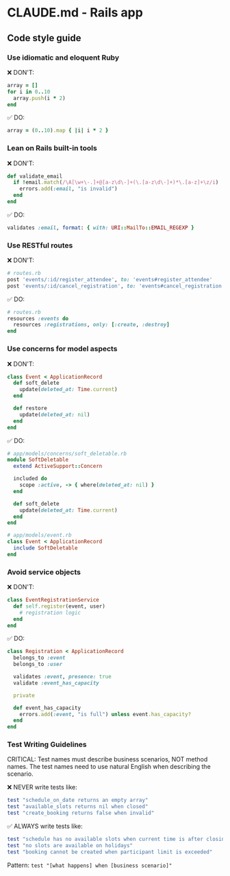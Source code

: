 
# CLAUDE.md - Rails app

## Code style guide

### Use idiomatic and eloquent Ruby

❌ DON'T:

```ruby
array = []
for i in 0..10
  array.push(i * 2)
end
```

✅ DO:

```ruby
array = (0..10).map { |i| i * 2 }
```

### Lean on Rails built-in tools

❌ DON'T:

```ruby
def validate_email
  if !email.match(/\A[\w+\-.]+@[a-z\d\-]+(\.[a-z\d\-]+)*\.[a-z]+\z/i)
    errors.add(:email, "is invalid")
  end
end
```

✅ DO:

```ruby
validates :email, format: { with: URI::MailTo::EMAIL_REGEXP }
```

### Use RESTful routes

❌ DON'T:

```ruby
# routes.rb
post 'events/:id/register_attendee', to: 'events#register_attendee'
post 'events/:id/cancel_registration', to: 'events#cancel_registration'
```

✅ DO:

```ruby
# routes.rb
resources :events do
  resources :registrations, only: [:create, :destroy]
end
```

### Use concerns for model aspects

❌ DON'T:

```ruby
class Event < ApplicationRecord
  def soft_delete
    update(deleted_at: Time.current)
  end

  def restore
    update(deleted_at: nil)
  end
end
```

✅ DO:

```ruby
# app/models/concerns/soft_deletable.rb
module SoftDeletable
  extend ActiveSupport::Concern

  included do
    scope :active, -> { where(deleted_at: nil) }
  end

  def soft_delete
    update(deleted_at: Time.current)
  end
end

# app/models/event.rb
class Event < ApplicationRecord
  include SoftDeletable
end
```

### Avoid service objects

❌ DON'T:

```ruby
class EventRegistrationService
  def self.register(event, user)
    # registration logic
  end
end
```

✅ DO:

```ruby
class Registration < ApplicationRecord
  belongs_to :event
  belongs_to :user

  validates :event, presence: true
  validate :event_has_capacity

  private

  def event_has_capacity
    errors.add(:event, "is full") unless event.has_capacity?
  end
end
```

### Test Writing Guidelines

CRITICAL: Test names must describe business scenarios, NOT method names.
The test names need to use natural English when describing the scenario.

❌ NEVER write tests like:

```ruby
test "schedule_on_date returns an empty array"
test "available_slots returns nil when closed"
test "create_booking returns false when invalid"
```

✅ ALWAYS write tests like:

```ruby
test "schedule has no available slots when current time is after closing time"
test "no slots are available on holidays"
test "booking cannot be created when participant limit is exceeded"
```

Pattern: `test "[what happens] when [business scenario]"`
